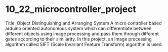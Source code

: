 # 10_22_microcontroller_project
Title: Object Distinguishing and Arranging System
  A micro controller based arduino oriented autonomous system which can differentiate between different objects using image processing and pass them through different gates according to their similarity. In this project, an image processing algorithm called SIFT (Scale Invariant Feature Transform) algorithm is used.
